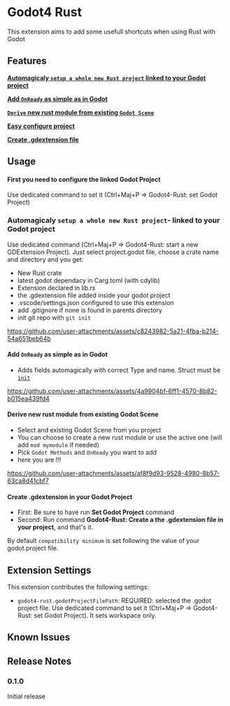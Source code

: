 # Godot4 Rust

This extension aims to add some usefull shortcuts when using Rust with Godot

## Features

[**Automagicaly `setup a whole new Rust project` linked to your Godot project**](#automagicaly-setup-a-whole-new-rust-project-linked-to-your-godot-project)

[**Add `OnReady` as simple as in Godot**](#add-onready-as-simple-as-in-godot)

[**`Derive` new rust module from existing `Godot Scene`**](#derive-new-rust-module-from-existing-godot-scene)

[**Easy configure project**](#first-you-need-to-configure-the-linked-godot-project)

[**Create .gdextension file**](#create-gdextension-in-your-godot-project)

## Usage

#### First you need to configure the linked Godot Project

Use dedicated command to set it (Ctrl+Maj+P => Godot4-Rust: set Godot Project)

### Automagicaly `setup a whole new Rust project`- linked to your Godot project

Use dedicated command (Ctrl+Maj+P => Godot4-Rust: start a new GDExtension Project). Just select project.godot file, choose a crate name and directory and you get:

- New Rust crate
- latest godot dependacy in Carg.toml (with cdylib)
- Extension declared in lib.rs
- the .gdextension file added inside your godot project
- .vscode/settings.json configured to use this extension
- add .gitignore if none is found in parents directory
- init git repo with `git init`

https://github.com/user-attachments/assets/c8243982-5a21-4fba-b214-54a651beb64b

#### Add `OnReady` as simple as in Godot

- Adds fields automagically with correct Type and name. Struct must be [`init`](https://godot-rust.github.io/docs/gdext/master/godot/register/derive.GodotClass.html#construction)

https://github.com/user-attachments/assets/4a9904bf-6ff1-4570-8b82-b015ea439fd4

#### Derive new rust module from existing Godot Scene

- Select and existing Godot Scene from you project
- You can choose to create a new rust module or use the active one (will add `mod mymodule` if needed)
- Pick `Godot Methods` and `OnReady` you want to add
- here you are !!!

https://github.com/user-attachments/assets/af8f9d93-9528-4980-8b57-63ca8d41cbf7

#### Create .gdextension in your Godot Project

- First: Be sure to have run **Set Godot Project** command
- Second: Run command **Godot4-Rust: Create a the .gdextension file in your project**, and that's it.

By default `compatibility minimum` is set following the value of your godot.project file.

## Extension Settings

This extension contributes the following settings:

- `godot4-rust.godotProjectFilePath`: REQUIRED: selected the .godot project file. Use dedicated command to set it (Ctrl+Maj+P => Godot4-Rust: set Godot Project). It sets workspace only.

## Known Issues

## Release Notes

### 0.1.0

Initial release
